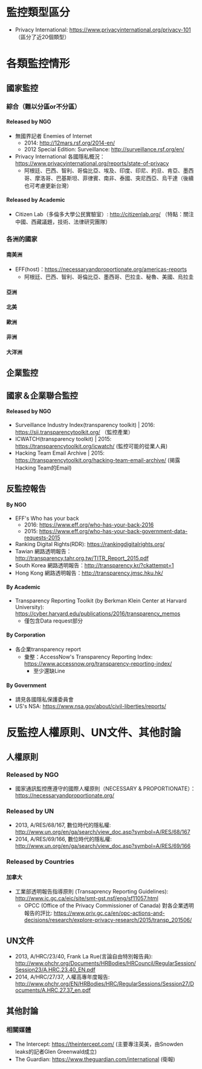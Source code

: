 # 監控類型區分
- Privacy International: https://www.privacyinternational.org/privacy-101 （區分了近20個類型）
# 各類監控情形

## 國家監控
### 綜合（難以分區or不分區）
#### Released by NGO
- 無國界記者 Enemies of Internet
    - 2014: http://12mars.rsf.org/2014-en/
    - 2012 Special Edition: Surveillance: http://surveillance.rsf.org/en/
- Privacy International 各國隱私概況：https://www.privacyinternational.org/reports/state-of-privacy
	- 阿根廷、巴西、智利、哥倫比亞、埃及、印度、印尼、約旦、肯亞、墨西哥、摩洛哥、巴基斯坦、菲律賓、南非、泰國、突尼西亞、烏干達（後續也可考慮更新台灣）
	
#### Released by Academic
- Citizen Lab（多倫多大學公民實驗室）: http://citizenlab.org/ （特點：關注中國、西藏議題，技術、法律研究團隊）

### 各洲的國家

#### 南美洲
- EFF(host)：https://necessaryandproportionate.org/americas-reports
	- 阿根廷、巴西、智利、哥倫比亞、墨西哥、巴拉圭、秘魯、美國、烏拉圭
#### 亞洲


#### 北美

#### 歐洲

#### 非洲

#### 大洋洲


## 企業監控



## 國家＆企業聯合監控
#### Released by NGO
- Surveillance Industry Index(transparency toolkit) | 2016: https://sii.transparencytoolkit.org/ （監控產業）
- ICWATCH(transparency toolkit) | 2015: https://transparencytoolkit.org/icwatch/ (監控可能的從業人員)
- Hacking Team Email Archive | 2015: https://transparencytoolkit.org/hacking-team-email-archive/ (揭露Hacking Team的Email)


## 反監控報告

#### By NGO
- EFF's Who has your back
    - 2016: https://www.eff.org/who-has-your-back-2016  
    - 2015: https://www.eff.org/who-has-your-back-government-data-requests-2015
- Ranking Digital Rights(RDR): https://rankingdigitalrights.org/	
- Tawian 網路透明報告：http://transparency.tahr.org.tw/TITR_Report_2015.pdf
- South Korea 網路透明報告：http://transparency.kr/?ckattempt=1
- Hong Kong 網路透明報告：http://transparency.jmsc.hku.hk/

#### By Academic
- Transparency Reporting Toolkit (by Berkman Klein Center at Harvard University): https://cyber.harvard.edu/publications/2016/transparency_memos
   - 僅包含Data request部分

#### By Corporation
- 各企業transparency report
    - 彙整：AccessNow's Transparency Reporting Index: https://www.accessnow.org/transparency-reporting-index/ 
      - 至少還缺Line

#### By Government
- 請見各國隱私保護委員會
- US's NSA: https://www.nsa.gov/about/civil-liberties/reports/

# 反監控人權原則、UN文件、其他討論

## 人權原則

### Released by NGO
- 國家通訊監控應遵守的國際人權原則（NECESSARY & PROPORTIONATE）：https://necessaryandproportionate.org/
### Released by UN
- 2013, A/RES/68/167, 數位時代的隱私權: http://www.un.org/en/ga/search/view_doc.asp?symbol=A/RES/68/167
- 2014, A/RES/69/166, 數位時代的隱私權: http://www.un.org/en/ga/search/view_doc.asp?symbol=A/RES/69/166

### Released by Countries
#### 加拿大
- 工業部透明報告指導原則 (Transaprency Reporting Guidelines): http://www.ic.gc.ca/eic/site/smt-gst.nsf/eng/sf11057.html
    - OPCC (Office of the Privacy Commissioner of Canada) 對各企業透明報告的評比: https://www.priv.gc.ca/en/opc-actions-and-decisions/research/explore-privacy-research/2015/transp_201506/

## UN文件
- 2013, A/HRC/23/40, Frank La Rue(言論自由特別報告員): http://www.ohchr.org/Documents/HRBodies/HRCouncil/RegularSession/Session23/A.HRC.23.40_EN.pdf
- 2014, A/HRC/27/37, 人權高專年度報告: http://www.ohchr.org/EN/HRBodies/HRC/RegularSessions/Session27/Documents/A.HRC.27.37_en.pdf


## 其他討論
### 相關媒體
- The Intercept: https://theintercept.com/ (主要專注英美，由Snowden leaks的記者Glen Greenwald成立)
- The Guardian: https://www.theguardian.com/international (衛報)

